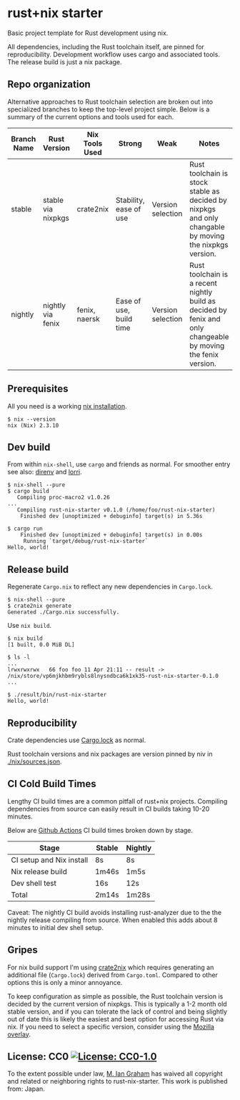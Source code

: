 # rust+nix starter

Basic project template for Rust development using nix.

All dependencies, including the Rust toolchain itself, are pinned for reproducibility. Development workflow uses cargo and associated tools. The release build is just a nix package.

## Repo organization

Alternative approaches to Rust toolchain selection are broken out into specialized branches to keep the top-level project simple. Below is a summary of the current options and tools used for each.

| Branch Name | Rust Version | Nix Tools Used | Strong | Weak | Notes |
| --- | --- | --- | --- | --- | --- |
| stable | stable via nixpkgs | crate2nix | Stability, ease of use | Version selection | Rust toolchain is stock stable as decided by nixpkgs and only changable by moving the nixpkgs version. |
| nightly | nightly via fenix | fenix, naersk | Ease of use, build time | Version selection | Rust toolchain is a recent nightly build as decided by fenix and only changeable by moving the fenix version. |

## Prerequisites

All you need is a working [nix installation](https://nixos.org/guides/install-nix.html).

```console
$ nix --version
nix (Nix) 2.3.10
```

## Dev build

From within `nix-shell`, use `cargo` and friends as normal. For smoother entry see also: [direnv](https://nixos.wiki/wiki/Development_environment_with_nix-shell) and [lorri](https://github.com/target/lorri).

```console
$ nix-shell --pure
$ cargo build
   Compiling proc-macro2 v1.0.26
...
   Compiling rust-nix-starter v0.1.0 (/home/foo/rust-nix-starter)
    Finished dev [unoptimized + debuginfo] target(s) in 5.36s

$ cargo run
    Finished dev [unoptimized + debuginfo] target(s) in 0.00s
     Running `target/debug/rust-nix-starter`
Hello, world!
```

## Release build

Regenerate `Cargo.nix` to reflect any new dependencies in `Cargo.lock`.

```console
$ nix-shell --pure
$ crate2nix generate
Generated ./Cargo.nix successfully.
```

Use `nix build`.

```console
$ nix build
[1 built, 0.0 MiB DL]

$ ls -l
...
lrwxrwxrwx   66 foo foo 11 Apr 21:11 -- result -> /nix/store/vp6mjkhbm9rybls8lnysndbca6k1xk35-rust-nix-starter-0.1.0
...

$ ./result/bin/rust-nix-starter
Hello, world!
```

## Reproducibility

Crate dependencies use [Cargo.lock](./Cargo.lock) as normal.

Rust toolchain versions and nix packages are version pinned by niv in [./nix/sources.json](./nix/sources.json).

## CI Cold Build Times

Lengthy CI build times are a common pitfall of rust+nix projects. Compiling dependencies from source can easily result in CI builds taking 10-20 minutes.

Below are [Github Actions](https://github.com/miangraham/rust-nix-starter/actions) CI build times broken down by stage.

| Stage | Stable | Nightly |
| --- | --- | --- |
| CI setup and Nix install | 8s | 8s |
| Nix release build | 1m46s | 1m5s |
| Dev shell test | 16s | 12s |
| Total | 2m14s | 1m28s |

Caveat: The nightly CI build avoids installing rust-analyzer due to the the nightly release compiling from source. When enabled this adds about 8 minutes to initial dev shell setup.

## Gripes

For nix build support I'm using [crate2nix](https://github.com/kolloch/crate2nix) which requires generating an additional file (`Cargo.lock`) derived from `Cargo.toml`. Compared to other options this is only a minor annoyance.

To keep configuration as simple as possible, the Rust toolchain version is decided by the current version of nixpkgs. This is typically a 1-2 month old stable version, and if you can tolerate the lack of control and being slightly out of date this is likely the easiest and best option for accessing Rust via nix. If you need to select a specific version, consider using the [Mozilla overlay](https://github.com/mozilla/nixpkgs-mozilla).

## License: CC0 [![License: CC0-1.0](https://licensebuttons.net/p/zero/1.0/80x15.png)](http://creativecommons.org/publicdomain/zero/1.0/)

To the extent possible under law, [M. Ian Graham](https://github.com/miangraham) has waived all copyright and related or neighboring rights to rust-nix-starter. This work is published from: Japan.
